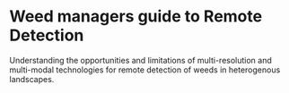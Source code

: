 # Weed managers guide to Remote Detection
Understanding the opportunities and limitations of multi-resolution and multi-modal technologies for remote detection of weeds in heterogenous landscapes.


